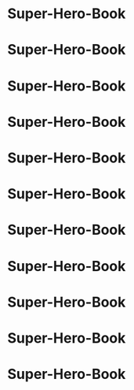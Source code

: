 # Super-Hero-Book
# Super-Hero-Book
# Super-Hero-Book
# Super-Hero-Book
# Super-Hero-Book
# Super-Hero-Book
# Super-Hero-Book
# Super-Hero-Book
# Super-Hero-Book
# Super-Hero-Book
# Super-Hero-Book
